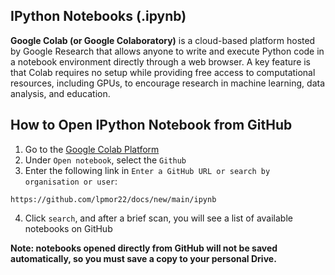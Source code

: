 ## IPython Notebooks (.ipynb)

**Google Colab (or Google Colaboratory)** is a cloud-based platform hosted by Google Research that allows anyone to write and execute Python code in a notebook environment directly through a web browser.
A key feature is that Colab requires no setup while providing free access to computational resources, including GPUs, to encourage research in machine learning, data analysis, and education.

## How to Open IPython Notebook from GitHub
1. Go to the [Google Colab Platform](https://colab.research.google.com)
2. Under `Open notebook`, select the `Github`
3. Enter the following link in `Enter a GitHub URL or search by organisation or user`:
```
https://github.com/lpmor22/docs/new/main/ipynb
```
4. Click `search`, and after a brief scan, you will see a list of available notebooks on GitHub

**Note: notebooks opened directly from GitHub will not be saved automatically, so you must save a copy to your personal Drive.**
